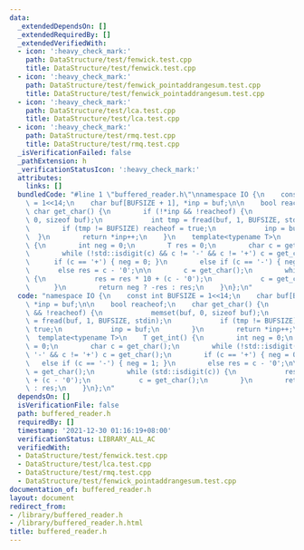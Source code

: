 ```yaml
---
data:
  _extendedDependsOn: []
  _extendedRequiredBy: []
  _extendedVerifiedWith:
  - icon: ':heavy_check_mark:'
    path: DataStructure/test/fenwick.test.cpp
    title: DataStructure/test/fenwick.test.cpp
  - icon: ':heavy_check_mark:'
    path: DataStructure/test/fenwick_pointaddrangesum.test.cpp
    title: DataStructure/test/fenwick_pointaddrangesum.test.cpp
  - icon: ':heavy_check_mark:'
    path: DataStructure/test/lca.test.cpp
    title: DataStructure/test/lca.test.cpp
  - icon: ':heavy_check_mark:'
    path: DataStructure/test/rmq.test.cpp
    title: DataStructure/test/rmq.test.cpp
  _isVerificationFailed: false
  _pathExtension: h
  _verificationStatusIcon: ':heavy_check_mark:'
  attributes:
    links: []
  bundledCode: "#line 1 \"buffered_reader.h\"\nnamespace IO {\n    const int BUFSIZE\
    \ = 1<<14;\n    char buf[BUFSIZE + 1], *inp = buf;\n\n    bool reacheof;\n   \
    \ char get_char() {\n        if (!*inp && !reacheof) {\n            memset(buf,\
    \ 0, sizeof buf);\n            int tmp = fread(buf, 1, BUFSIZE, stdin);\n    \
    \        if (tmp != BUFSIZE) reacheof = true;\n            inp = buf;\n      \
    \  }\n        return *inp++;\n    }\n    template<typename T>\n    T get_int()\
    \ {\n        int neg = 0;\n        T res = 0;\n        char c = get_char();\n\
    \        while (!std::isdigit(c) && c != '-' && c != '+') c = get_char();\n  \
    \      if (c == '+') { neg = 0; }\n        else if (c == '-') { neg = 1; }\n \
    \       else res = c - '0';\n\n        c = get_char();\n        while (std::isdigit(c))\
    \ {\n            res = res * 10 + (c - '0');\n            c = get_char();\n  \
    \      }\n        return neg ? -res : res;\n    }\n};\n"
  code: "namespace IO {\n    const int BUFSIZE = 1<<14;\n    char buf[BUFSIZE + 1],\
    \ *inp = buf;\n\n    bool reacheof;\n    char get_char() {\n        if (!*inp\
    \ && !reacheof) {\n            memset(buf, 0, sizeof buf);\n            int tmp\
    \ = fread(buf, 1, BUFSIZE, stdin);\n            if (tmp != BUFSIZE) reacheof =\
    \ true;\n            inp = buf;\n        }\n        return *inp++;\n    }\n  \
    \  template<typename T>\n    T get_int() {\n        int neg = 0;\n        T res\
    \ = 0;\n        char c = get_char();\n        while (!std::isdigit(c) && c !=\
    \ '-' && c != '+') c = get_char();\n        if (c == '+') { neg = 0; }\n     \
    \   else if (c == '-') { neg = 1; }\n        else res = c - '0';\n\n        c\
    \ = get_char();\n        while (std::isdigit(c)) {\n            res = res * 10\
    \ + (c - '0');\n            c = get_char();\n        }\n        return neg ? -res\
    \ : res;\n    }\n};\n"
  dependsOn: []
  isVerificationFile: false
  path: buffered_reader.h
  requiredBy: []
  timestamp: '2021-12-30 01:16:19+08:00'
  verificationStatus: LIBRARY_ALL_AC
  verifiedWith:
  - DataStructure/test/fenwick.test.cpp
  - DataStructure/test/lca.test.cpp
  - DataStructure/test/rmq.test.cpp
  - DataStructure/test/fenwick_pointaddrangesum.test.cpp
documentation_of: buffered_reader.h
layout: document
redirect_from:
- /library/buffered_reader.h
- /library/buffered_reader.h.html
title: buffered_reader.h
---
```

